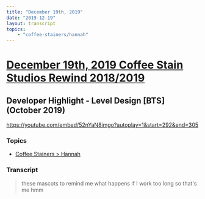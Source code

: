 ```yaml
---
title: "December 19th, 2019"
date: "2019-12-19"
layout: transcript
topics: 
    - "coffee-stainers/hannah"
---
```

# [December 19th, 2019 Coffee Stain Studios Rewind 2018/2019](../2019-12-19.md)
## Developer Highlight - Level Design [BTS] (October 2019)
https://youtube.com/embed/52nYaN8imgo?autoplay=1&start=292&end=305
### Topics
* [Coffee Stainers > Hannah](../topics/coffee-stainers/hannah.md)

### Transcript

> these mascots to remind me what happens
> if I work too long so that's me hmm
